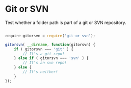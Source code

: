 # Git or SVN

Test whether a folder path is part of a git or SVN repository.

```javascript

require gitorsvn = require('git-or-svn');

gitorsvn( __dirname, function(gitorsvn) {
	if ( gitorsvn === 'git' ) {
		// It's a git repo!
	} else if ( gitorsvn === 'svn' ) {
		// It's an svn repo!
	} else {
		// It's neither!
	}
});
